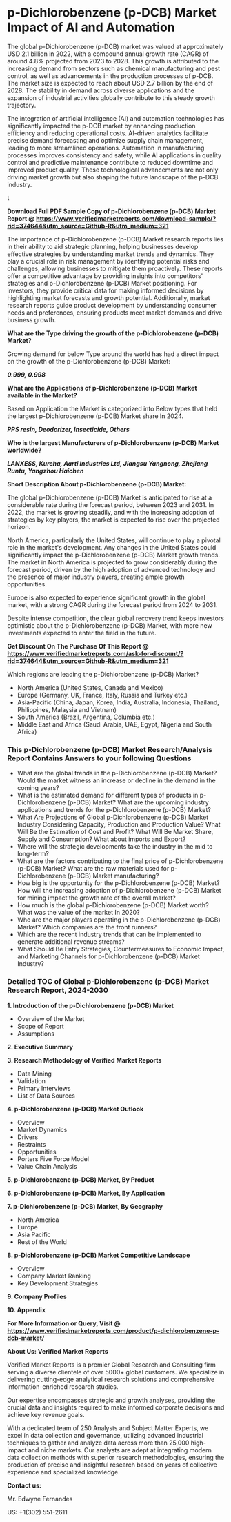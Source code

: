 <meta name="title" content="Global p-Dichlorobenzene (p-DCB) Market Impact of AI and Automation"><meta name="description" content="The global p-Dichlorobenzene (p-DCB) market was valued at approximately USD 2.1 billion in 2022, with a compound annual growth rate (CAGR) of around 4.8% projected fro"><meta name="title" content="p-Dichlorobenzene (p-DCB) Market Size, Share, Scope, Trends, Growth, Opportunities, Analysis, Forecast"><h1>p-Dichlorobenzene (p-DCB) Market Impact of AI and Automation</h1><p>The global p-Dichlorobenzene (p-DCB) market was valued at approximately USD 2.1 billion in 2022, with a compound annual growth rate (CAGR) of around 4.8% projected from 2023 to 2028. This growth is attributed to the increasing demand from sectors such as chemical manufacturing and pest control, as well as advancements in the production processes of p-DCB. The market size is expected to reach about USD 2.7 billion by the end of 2028. The stability in demand across diverse applications and the expansion of industrial activities globally contribute to this steady growth trajectory.</p><p>The integration of artificial intelligence (AI) and automation technologies has significantly impacted the p-DCB market by enhancing production efficiency and reducing operational costs. AI-driven analytics facilitate precise demand forecasting and optimize supply chain management, leading to more streamlined operations. Automation in manufacturing processes improves consistency and safety, while AI applications in quality control and predictive maintenance contribute to reduced downtime and improved product quality. These technological advancements are not only driving market growth but also shaping the future landscape of the p-DCB industry.</p>t</p><p id="" class=""><strong>Download Full PDF Sample Copy of p-Dichlorobenzene (p-DCB) Market Report @ <a href="https://www.verifiedmarketreports.com/download-sample/?rid=374644&utm_source=Github-R&utm_medium=321" target="_blank">https://www.verifiedmarketreports.com/download-sample/?rid=374644&utm_source=Github-R&utm_medium=321</a></strong></p><p>The importance of&nbsp;p-Dichlorobenzene (p-DCB) Market research reports lies in their ability to aid strategic planning, helping businesses develop effective strategies by understanding market trends and dynamics. They play a crucial role in risk management by identifying potential risks and challenges, allowing businesses to mitigate them proactively. These reports offer a competitive advantage by providing insights into competitors' strategies and p-Dichlorobenzene (p-DCB) Market positioning. For investors, they provide critical data for making informed decisions by highlighting market forecasts and growth potential. Additionally, market research reports guide product development by understanding consumer needs and preferences, ensuring products meet market demands and drive business growth.</p><p><strong>What are the&nbsp;Type driving the growth of the p-Dichlorobenzene (p-DCB) Market?</strong></p><p id="" class="">Growing demand for below Type around the world has had a direct impact on the growth of the p-Dichlorobenzene (p-DCB) Market:</p><em><strong>0.999, 0.998</strong></em></p><strong>What are the&nbsp;Applications&nbsp;of p-Dichlorobenzene (p-DCB) Market available in the Market?</strong></p><p id="" class="">Based on Application the Market is categorized into Below types that held the largest p-Dichlorobenzene (p-DCB) Market share In 2024.</p><em><strong>PPS resin, Deodorizer, Insecticide, Others</strong></em></p><strong>Who is the largest Manufacturers of p-Dichlorobenzene (p-DCB) Market worldwide?</strong></p><p><em><strong>LANXESS, Kureha, Aarti Industries Ltd, Jiangsu Yangnong, Zhejiang Runtu, Yangzhou Haichen</strong></em></p><p id="" class=""><strong>Short Description About p-Dichlorobenzene (p-DCB) Market:</strong></p><p>The global p-Dichlorobenzene (p-DCB) Market is anticipated to rise at a considerable rate during the forecast period, between 2023 and 2031. In 2022, the market is growing steadily, and with the increasing adoption of strategies by key players, the market is expected to rise over the projected horizon.</p><p>North America, particularly the United States, will continue to play a pivotal role in the market's development. Any changes in the United States could significantly impact the p-Dichlorobenzene (p-DCB) Market growth trends. The market in North America is projected to grow considerably during the forecast period, driven by the high adoption of advanced technology and the presence of major industry players, creating ample growth opportunities.</p><p>Europe is also expected to experience significant growth in the global market, with a strong CAGR during the forecast period from 2024 to 2031.</p><p>Despite intense competition, the clear global recovery trend keeps investors optimistic about the p-Dichlorobenzene (p-DCB) Market, with more new investments expected to enter the field in the future.</p><p id="" class=""><strong>Get Discount On The Purchase Of This Report @ <a href="https://www.verifiedmarketreports.com/ask-for-discount/?rid=374644&utm_source=Github-R&utm_medium=321" target="_blank">https://www.verifiedmarketreports.com/ask-for-discount/?rid=374644&utm_source=Github-R&utm_medium=321</a></strong></p>Which regions are leading the p-Dichlorobenzene (p-DCB) Market?</p><ul><li>North America (United States, Canada and Mexico)</li><li>Europe (Germany, UK, France, Italy, Russia and Turkey etc.)</li><li>Asia-Pacific (China, Japan, Korea, India, Australia, Indonesia, Thailand, Philippines, Malaysia and Vietnam)</li><li>South America (Brazil, Argentina, Columbia etc.)</li><li>Middle East and Africa (Saudi Arabia, UAE, Egypt, Nigeria and South Africa)</li></ul><h3 id="" class="">This p-Dichlorobenzene (p-DCB) Market Research/Analysis Report Contains Answers to your following Questions</h3><ul><li>What are the global trends in the p-Dichlorobenzene (p-DCB) Market? Would the market witness an increase or decline in the demand in the coming years?</li><li>What is the estimated demand for different types of products in p-Dichlorobenzene (p-DCB) Market? What are the upcoming industry applications and trends for the p-Dichlorobenzene (p-DCB) Market?</li><li>What Are Projections of Global p-Dichlorobenzene (p-DCB) Market Industry Considering Capacity, Production and Production Value? What Will Be the Estimation of Cost and Profit? What Will Be Market Share, Supply and Consumption? What about imports and Export?</li><li>Where will the strategic developments take the industry in the mid to long-term?</li><li>What are the factors contributing to the final price of p-Dichlorobenzene (p-DCB) Market? What are the raw materials used for p-Dichlorobenzene (p-DCB) Market manufacturing?</li><li>How big is the opportunity for the p-Dichlorobenzene (p-DCB) Market? How will the increasing adoption of p-Dichlorobenzene (p-DCB) Market for mining impact the growth rate of the overall market?</li><li>How much is the global p-Dichlorobenzene (p-DCB) Market worth? What was the value of the market In 2020?</li><li>Who are the major players operating in the p-Dichlorobenzene (p-DCB) Market? Which companies are the front runners?</li><li>Which are the recent industry trends that can be implemented to generate additional revenue streams?</li><li>What Should Be Entry Strategies, Countermeasures to Economic Impact, and Marketing Channels for p-Dichlorobenzene (p-DCB) Market Industry?</li></ul><h3 id="" class="">Detailed TOC of Global p-Dichlorobenzene (p-DCB) Market Research Report, 2024-2030</h3><p id="" class=""><strong>1. Introduction of the p-Dichlorobenzene (p-DCB) Market</strong></p><ul><li>Overview of the Market</li><li>Scope of Report</li><li>Assumptions</li></ul><p id="" class=""><strong>2. Executive Summary</strong></p><p id="" class=""><strong>3. Research Methodology of Verified Market Reports</strong></p><ul><li>Data Mining</li><li>Validation</li><li>Primary Interviews</li><li>List of Data Sources</li></ul><p id="" class=""><strong>4. p-Dichlorobenzene (p-DCB) Market Outlook</strong></p><ul><li>Overview</li><li>Market Dynamics</li><li>Drivers</li><li>Restraints</li><li>Opportunities</li><li>Porters Five Force Model</li><li>Value Chain Analysis</li></ul><p id="" class=""><strong>5. p-Dichlorobenzene (p-DCB) Market, By Product</strong></p><p id="" class=""><strong>6. p-Dichlorobenzene (p-DCB) Market, By Application</strong></p><p id="" class=""><strong>7. p-Dichlorobenzene (p-DCB) Market, By Geography</strong></p><ul><li>North America</li><li>Europe</li><li>Asia Pacific</li><li>Rest of the World</li></ul><p id="" class=""><strong>8. p-Dichlorobenzene (p-DCB) Market Competitive Landscape</strong></p><ul><li>Overview</li><li>Company Market Ranking</li><li>Key Development Strategies</li></ul><p id="" class=""><strong>9. Company Profiles</strong></p><p id="" class=""><strong>10. Appendix</strong></p><p id="" class=""><strong>For More Information or Query, Visit @ <a href="https://www.verifiedmarketreports.com/product/p-dichlorobenzene-p-dcb-market/" target="_blank">https://www.verifiedmarketreports.com/product/p-dichlorobenzene-p-dcb-market/</a></strong></p><p id="" class=""><strong>About Us: Verified Market Reports</strong></p><p id="" class="">Verified Market Reports is a premier Global Research and Consulting firm serving a diverse clientele of over 5000+ global customers. We specialize in delivering cutting-edge analytical research solutions and comprehensive information-enriched research studies.</p><p id="" class="">Our expertise encompasses strategic and growth analyses, providing the crucial data and insights required to make informed corporate decisions and achieve key revenue goals.</p><p id="" class="">With a dedicated team of 250 Analysts and Subject Matter Experts, we excel in data collection and governance, utilizing advanced industrial techniques to gather and analyze data across more than 25,000 high-impact and niche markets. Our analysts are adept at integrating modern data collection methods with superior research methodologies, ensuring the production of precise and insightful research based on years of collective experience and specialized knowledge.</p><p id="" class=""><strong>Contact us:</strong></p><p id="" class="">Mr. Edwyne Fernandes</p><p id="" class="">US: +1(302) 551-2611</p>